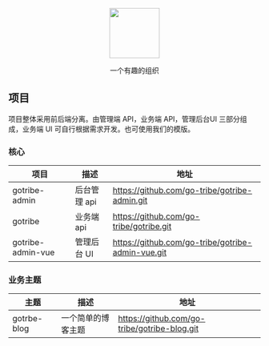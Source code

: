 <p align="center">
  <a href="https://www.gotribe.cn">
    <img width="100" height="100" src="https://avatars.githubusercontent.com/u/106083123?s=400&u=985e6fbd108c676fe8a72743d675a047ae4785ba&v=4">
  </a>
</p>

<p align="center">一个有趣的组织</p>

## 项目

项目整体采用前后端分离。由管理端 API，业务端 API，管理后台UI 三部分组成，业务端 UI 可自行根据需求开发。也可使用我们的模版。

### 核心
| 项目 | 描述       |地址|
| --- |----------| --- |
| gotribe-admin | 后台管理 api | https://github.com/go-tribe/gotribe-admin.git |
| gotribe | 业务端 api  | https://github.com/go-tribe/gotribe.git |
| gotribe-admin-vue | 管理后台 UI  | https://github.com/go-tribe/gotribe-admin-vue.git |

### 业务主题
| 主题          | 描述        | 地址                                           |
|-------------|-----------|----------------------------------------------| 
| gotrbe-blog | 一个简单的博客主题 | https://github.com/go-tribe/gotribe-blog.git  |
